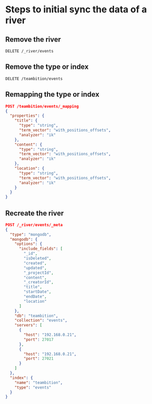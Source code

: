 # Steps to initial sync the data of a river

## Remove the river

`DELETE /_river/events`

## Remove the type or index

`DELETE /teambition/events`

## Remapping the type or index

```json
POST /teambition/events/_mapping
{
  "properties": {
    "title": {
      "type": "string",
      "term_vector": "with_positions_offsets",
      "analyzer": "ik"
    },
    "content": {
      "type": "string",
      "term_vector": "with_positions_offsets",
      "analyzer": "ik"
    },
    "location": {
      "type": "string",
      "term_vector": "with_positions_offsets",
      "analyzer": "ik"
    }
  }
}
```

## Recreate the river

```json
POST /_river/events/_meta
{
  "type": "mongodb",
  "mongodb": {
    "options": {
      "include_fields": [
        "_id",
        "isDeleted",
        "created",
        "updated",
        "_projectId",
        "content",
        "_creatorId",
        "title",
        "startDate",
        "endDate",
        "location"
      ]
    },
    "db": "teambition",
    "collection": "events",
    "servers": [
      {
        "host": "192.168.0.21",
        "port": 27017
      },
      {
        "host": "192.168.0.21",
        "port": 27021
      }
    ]
  },
  "index": {
    "name": "teambition",
    "type": "events"
  }
}
```
